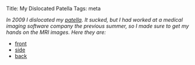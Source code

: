 Title: My Dislocated Patella
Tags: meta

*In 2009 I dislocated my
[patella](http://en.wikipedia.org/wiki/Patella). It sucked, but I had worked at
a medical imaging software company the previous summer, so I made sure to get
my hands on the MRI images. Here they are:*

* [front](http://dl.getdropbox.com/u/360865/knee/front.mov)
* [side](http://dl.getdropbox.com/u/360865/knee/side.mov)
* [back](http://dl.getdropbox.com/u/360865/knee/top.mov)
